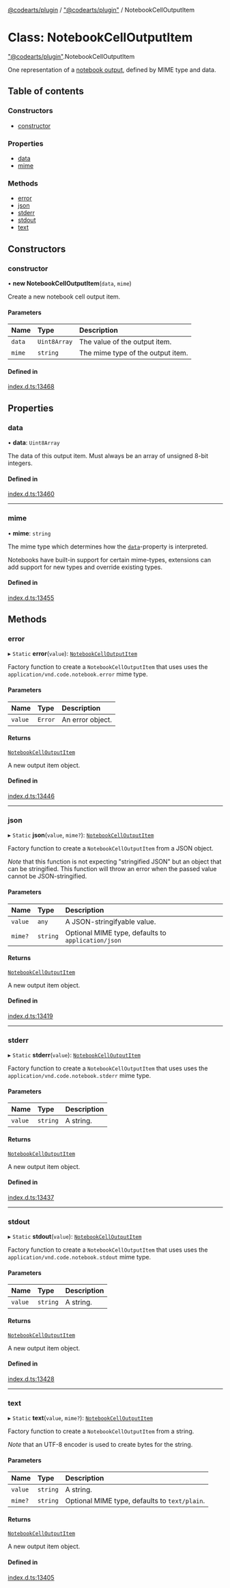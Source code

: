 [@codearts/plugin](../README.md) / ["@codearts/plugin"](../modules/_codearts_plugin_.md) / NotebookCellOutputItem

# Class: NotebookCellOutputItem

["@codearts/plugin"](../modules/_codearts_plugin_.md).NotebookCellOutputItem

One representation of a [notebook output](codearts_plugin_.NotebookCellOutput.md), defined by MIME type and data.

## Table of contents

### Constructors

- [constructor](codearts_plugin_.NotebookCellOutputItem.md#constructor)

### Properties

- [data](codearts_plugin_.NotebookCellOutputItem.md#data)
- [mime](codearts_plugin_.NotebookCellOutputItem.md#mime)

### Methods

- [error](codearts_plugin_.NotebookCellOutputItem.md#error)
- [json](codearts_plugin_.NotebookCellOutputItem.md#json)
- [stderr](codearts_plugin_.NotebookCellOutputItem.md#stderr)
- [stdout](codearts_plugin_.NotebookCellOutputItem.md#stdout)
- [text](codearts_plugin_.NotebookCellOutputItem.md#text)

## Constructors

### constructor

• **new NotebookCellOutputItem**(`data`, `mime`)

Create a new notebook cell output item.

#### Parameters

| Name | Type | Description |
| :------ | :------ | :------ |
| `data` | `Uint8Array` | The value of the output item. |
| `mime` | `string` | The mime type of the output item. |

#### Defined in

[index.d.ts:13468](https://github.com/huaweicloud/cloudide-plugin-api/blob/5055bbd/index.d.ts#L13468)

## Properties

### data

• **data**: `Uint8Array`

The data of this output item. Must always be an array of unsigned 8-bit integers.

#### Defined in

[index.d.ts:13460](https://github.com/huaweicloud/cloudide-plugin-api/blob/5055bbd/index.d.ts#L13460)

___

### mime

• **mime**: `string`

The mime type which determines how the [`data`](codearts_plugin_.NotebookCellOutputItem.md#data)-property
is interpreted.

Notebooks have built-in support for certain mime-types, extensions can add support for new
types and override existing types.

#### Defined in

[index.d.ts:13455](https://github.com/huaweicloud/cloudide-plugin-api/blob/5055bbd/index.d.ts#L13455)

## Methods

### error

▸ `Static` **error**(`value`): [`NotebookCellOutputItem`](codearts_plugin_.NotebookCellOutputItem.md)

Factory function to create a `NotebookCellOutputItem` that uses
uses the `application/vnd.code.notebook.error` mime type.

#### Parameters

| Name | Type | Description |
| :------ | :------ | :------ |
| `value` | `Error` | An error object. |

#### Returns

[`NotebookCellOutputItem`](codearts_plugin_.NotebookCellOutputItem.md)

A new output item object.

#### Defined in

[index.d.ts:13446](https://github.com/huaweicloud/cloudide-plugin-api/blob/5055bbd/index.d.ts#L13446)

___

### json

▸ `Static` **json**(`value`, `mime?`): [`NotebookCellOutputItem`](codearts_plugin_.NotebookCellOutputItem.md)

Factory function to create a `NotebookCellOutputItem` from
a JSON object.

*Note* that this function is not expecting "stringified JSON" but
an object that can be stringified. This function will throw an error
when the passed value cannot be JSON-stringified.

#### Parameters

| Name | Type | Description |
| :------ | :------ | :------ |
| `value` | `any` | A JSON-stringifyable value. |
| `mime?` | `string` | Optional MIME type, defaults to `application/json` |

#### Returns

[`NotebookCellOutputItem`](codearts_plugin_.NotebookCellOutputItem.md)

A new output item object.

#### Defined in

[index.d.ts:13419](https://github.com/huaweicloud/cloudide-plugin-api/blob/5055bbd/index.d.ts#L13419)

___

### stderr

▸ `Static` **stderr**(`value`): [`NotebookCellOutputItem`](codearts_plugin_.NotebookCellOutputItem.md)

Factory function to create a `NotebookCellOutputItem` that uses
uses the `application/vnd.code.notebook.stderr` mime type.

#### Parameters

| Name | Type | Description |
| :------ | :------ | :------ |
| `value` | `string` | A string. |

#### Returns

[`NotebookCellOutputItem`](codearts_plugin_.NotebookCellOutputItem.md)

A new output item object.

#### Defined in

[index.d.ts:13437](https://github.com/huaweicloud/cloudide-plugin-api/blob/5055bbd/index.d.ts#L13437)

___

### stdout

▸ `Static` **stdout**(`value`): [`NotebookCellOutputItem`](codearts_plugin_.NotebookCellOutputItem.md)

Factory function to create a `NotebookCellOutputItem` that uses
uses the `application/vnd.code.notebook.stdout` mime type.

#### Parameters

| Name | Type | Description |
| :------ | :------ | :------ |
| `value` | `string` | A string. |

#### Returns

[`NotebookCellOutputItem`](codearts_plugin_.NotebookCellOutputItem.md)

A new output item object.

#### Defined in

[index.d.ts:13428](https://github.com/huaweicloud/cloudide-plugin-api/blob/5055bbd/index.d.ts#L13428)

___

### text

▸ `Static` **text**(`value`, `mime?`): [`NotebookCellOutputItem`](codearts_plugin_.NotebookCellOutputItem.md)

Factory function to create a `NotebookCellOutputItem` from a string.

*Note* that an UTF-8 encoder is used to create bytes for the string.

#### Parameters

| Name | Type | Description |
| :------ | :------ | :------ |
| `value` | `string` | A string. |
| `mime?` | `string` | Optional MIME type, defaults to `text/plain`. |

#### Returns

[`NotebookCellOutputItem`](codearts_plugin_.NotebookCellOutputItem.md)

A new output item object.

#### Defined in

[index.d.ts:13405](https://github.com/huaweicloud/cloudide-plugin-api/blob/5055bbd/index.d.ts#L13405)
